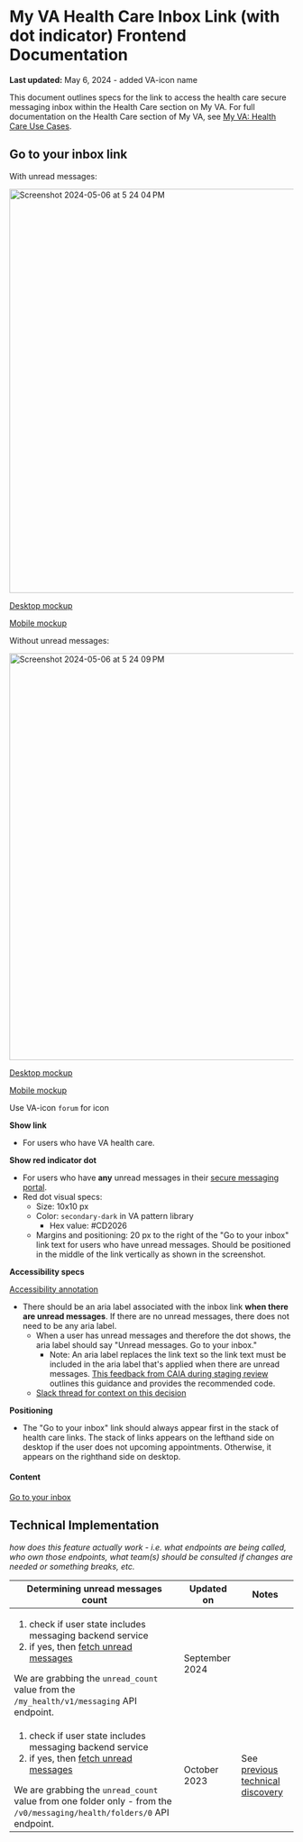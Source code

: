 # My VA Health Care Inbox Link (with dot indicator) Frontend Documentation

**Last updated:** May 6, 2024 - added VA-icon name

This document outlines specs for the link to access the health care secure messaging inbox within the Health Care section on My VA. For full documentation on the Health Care section of My VA, see [My VA: Health Care Use Cases](https://github.com/department-of-veterans-affairs/va.gov-team/tree/master/products/identity-personalization/my-va/use-cases/health-care-use-cases). 

## Go to your inbox link

With unread messages:

<img width="717" alt="Screenshot 2024-05-06 at 5 24 04 PM" src="https://github.com/department-of-veterans-affairs/va.gov-team/assets/151555388/ec3901a7-b65a-4f1b-b223-ffefea43d1cd">

[Desktop mockup](https://www.sketch.com/s/9b0e6efc-423a-4354-9db3-ab2083d566c9/a/ZOP0Rqa)

[Mobile mockup](https://www.sketch.com/s/9b0e6efc-423a-4354-9db3-ab2083d566c9/a/R1Y42Dz)

Without unread messages:

<img width="722" alt="Screenshot 2024-05-06 at 5 24 09 PM" src="https://github.com/department-of-veterans-affairs/va.gov-team/assets/151555388/4749a669-d75d-442b-8ac1-aecdb80cdfa7">

[Desktop mockup](https://www.sketch.com/s/9b0e6efc-423a-4354-9db3-ab2083d566c9/a/25LlG1l)

[Mobile mockup](https://www.sketch.com/s/9b0e6efc-423a-4354-9db3-ab2083d566c9/a/WK72gqw)

Use VA-icon `forum` for icon

**Show link**
- For users who have VA health care.

**Show red indicator dot**
- For users who have **any** unread messages in their [secure messaging portal](https://eauth.va.gov/mhv-portal-web/web/myhealthevet/secure-messaging).
- Red dot visual specs:
  - Size: 10x10 px
  - Color: `secondary-dark` in VA pattern library
    - Hex value: #CD2026
  - Margins and positioning: 20 px to the right of the "Go to your inbox" link text for users who have unread messages. Should be positioned in the middle of the link vertically as shown in the screenshot.

**Accessibility specs** 

[Accessibility annotation](https://www.sketch.com/s/9b0e6efc-423a-4354-9db3-ab2083d566c9/a/y9ylJ8y)

- There should be an aria label associated with the inbox link **when there are unread messages**. If there are no unread messages, there does not need to be any aria label.
  - When a user has unread messages and therefore the dot shows, the aria label should say "Unread messages. Go to your inbox."
    - Note: An aria label replaces the link text so the link text must be included in the aria label that's applied when there are unread messages. [This feedback from CAIA during staging review](https://github.com/department-of-veterans-affairs/va.gov-team/issues/68258#issuecomment-1779982201) outlines this guidance and provides the recommended code.
  - [Slack thread for context on this decision](https://dsva.slack.com/archives/C909ZG2BB/p1692732654397699)  

**Positioning**
- The "Go to your inbox" link should always appear first in the stack of health care links. The stack of links appears on the lefthand side on desktop if the user does not upcoming appointments. Otherwise, it appears on the righthand side on desktop.

#### Content

[Go to your inbox](https://eauth.va.gov/mhv-portal-web/web/myhealthevet/secure-messaging)

## Technical Implementation
_how does this feature actually work - i.e. what endpoints are being called, who own those endpoints, what team(s) should be consulted if changes are needed or something breaks, etc._

| Determining unread messages count | Updated on | Notes |
| -- | -- | -- |
| <ol><li>check if user state includes messaging backend service</li><li>if yes, then [fetch unread messages](https://github.com/department-of-veterans-affairs/vets-website/blob/3d332cb34a7c95ff357486d5f1ae1610d60e323f/src/applications/personalization/dashboard/actions/messaging.js#L32-L49)</li></ol> We are grabbing the `unread_count` value from the `/my_health/v1/messaging` API endpoint. | September 2024 | |
| <ol><li>check if user state includes messaging backend service</li><li>if yes, then [fetch unread messages](https://github.com/department-of-veterans-affairs/vets-website/blob/3c07f39d75469fff7a9ef379ba2f161649a8fa14/src/applications/personalization/dashboard/actions/messaging.js#L21-L39)</li></ol> We are grabbing the `unread_count` value from one folder only - from the `/v0/messaging/health/folders/0` API endpoint. | October 2023 | See [previous technical discovery](https://github.com/department-of-veterans-affairs/va.gov-team/issues/67007#issuecomment-1777608455) |
